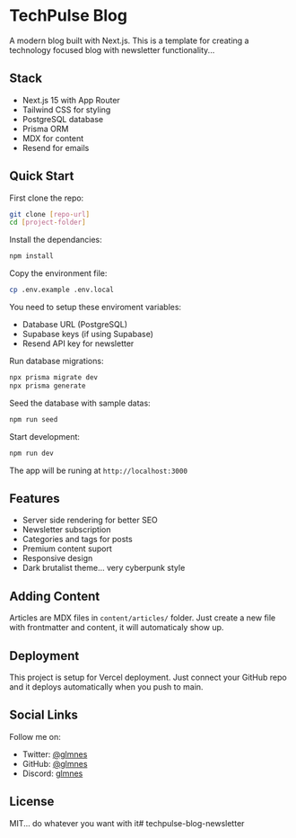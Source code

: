 # TechPulse Blog

A modern blog built with Next.js. This is a template for creating a technology focused blog with newsletter functionality...

## Stack

* Next.js 15 with App Router
* Tailwind CSS for styling 
* PostgreSQL database
* Prisma ORM
* MDX for content
* Resend for emails

## Quick Start

First clone the repo:
```bash
git clone [repo-url]
cd [project-folder]
```

Install the dependancies:
```bash
npm install
```

Copy the environment file:
```bash
cp .env.example .env.local
```

You need to setup these enviroment variables:
* Database URL (PostgreSQL)
* Supabase keys (if using Supabase)
* Resend API key for newsletter

Run database migrations:
```bash
npx prisma migrate dev
npx prisma generate
```

Seed the database with sample datas:
```bash
npm run seed
```

Start development:
```bash
npm run dev
```

The app will be runing at `http://localhost:3000`

## Features

* Server side rendering for better SEO
* Newsletter subscription
* Categories and tags for posts 
* Premium content suport
* Responsive design
* Dark brutalist theme... very cyberpunk style

## Adding Content

Articles are MDX files in `content/articles/` folder. Just create a new file with frontmatter and content, it will automaticaly show up.

## Deployment

This project is setup for Vercel deployment. Just connect your GitHub repo and it deploys automatically when you push to main.

## Social Links

Follow me on:
* Twitter: [@glmnes](https://twitter.com/glmnes)
* GitHub: [@glmnes](https://github.com/glmnes)
* Discord: [glmnes](https://discord.gg/glmnes)

## License

MIT... do whatever you want with it#   t e c h p u l s e - b l o g - n e w s l e t t e r  
 